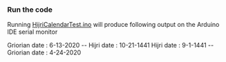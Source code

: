 ### Run the code

Running [HijriCalendarTest.ino](HijriCalendarTest.ino)  will produce following output on the Arduino IDE serial monitor

  Griorian date : 6-13-2020 -- Hijri date    : 10-21-1441
  Hijri date    :  9-1-1441 -- Griorian date : 4-24-2020
